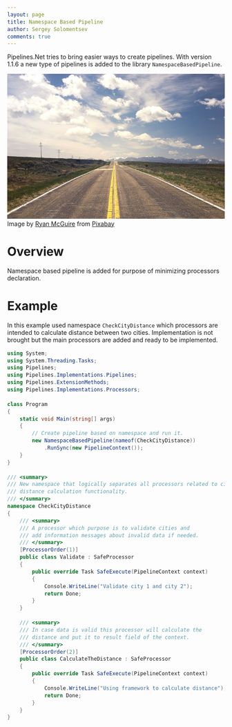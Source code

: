 ```yaml
---
layout: page
title: Namespace Based Pipeline
author: Sergey Solomentsev
comments: true
---
```


Pipelines.Net tries to bring easier ways to create pipelines. With version 1.1.6 a new type of pipelines is added to the library `NamespaceBasedPipeline`.

![Streed Road Space](/assets/posts/namespace-based-pipeline/road-space.jpg)
Image by [Ryan McGuire](https://pixabay.com/users/RyanMcGuire-123690/?utm_source=link-attribution&utm_medium=referral&utm_campaign=image&utm_content=238458) from [Pixabay](https://pixabay.com/?utm_source=link-attribution&utm_medium=referral&utm_campaign=image&utm_content=238458)

# Overview

Namespace based pipeline is added for purpose of minimizing processors declaration. 

# Example

In this example used namespace `CheckCityDistance` which processors are intended to calculate distance between two cities. Implementation is not brought but the main processors are added and ready to be implemented.

```c#
using System;
using System.Threading.Tasks;
using Pipelines;
using Pipelines.Implementations.Pipelines;
using Pipelines.ExtensionMethods;
using Pipelines.Implementations.Processors;

class Program
{
    static void Main(string[] args)
    {
        // Create pipeline based on namespace and run it.
        new NamespaceBasedPipeline(nameof(CheckCityDistance))
            .RunSync(new PipelineContext());
    }
}

/// <summary>
/// New namespace that logically separates all processors related to city
/// distance calculation functionality.
/// </summary>
namespace CheckCityDistance
{
    /// <summary>
    /// A processor which purpose is to validate cities and
    /// add information messages about invalid data if needed.
    /// </summary>
    [ProcessorOrder(1)]
    public class Validate : SafeProcessor
    {
        public override Task SafeExecute(PipelineContext context)
        {
            Console.WriteLine("Validate city 1 and city 2");
            return Done;
        }
    }

    /// <summary>
    /// In case data is valid this processor will calculate the
    /// distance and put it to result field of the context.
    /// </summary>
    [ProcessorOrder(2)]
    public class CalculateTheDistance : SafeProcessor
    {
        public override Task SafeExecute(PipelineContext context)
        {
            Console.WriteLine("Using framework to calculate distance");
            return Done;
        }
    }
}
```
